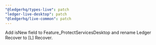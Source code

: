 ```yaml
---
"@ledgerhq/types-live": patch
"ledger-live-desktop": patch
"@ledgerhq/live-common": patch
---
```


Add isNew field to Feature_ProtectServicesDesktop and rename Ledger Recover to [L] Recover.
